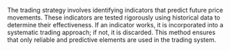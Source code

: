 The trading strategy involves identifying indicators that predict future price movements. These indicators are tested rigorously using historical data to determine their effectiveness. If an indicator works, it is incorporated into a systematic trading approach; if not, it is discarded. This method ensures that only reliable and predictive elements are used in the trading system.
